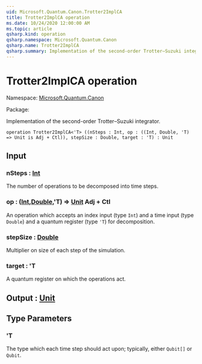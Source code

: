 ```yaml
---
uid: Microsoft.Quantum.Canon.Trotter2ImplCA
title: Trotter2ImplCA operation
ms.date: 10/24/2020 12:00:00 AM
ms.topic: article
qsharp.kind: operation
qsharp.namespace: Microsoft.Quantum.Canon
qsharp.name: Trotter2ImplCA
qsharp.summary: Implementation of the second-order Trotter–Suzuki integrator.
---
```


# Trotter2ImplCA operation

Namespace: [Microsoft.Quantum.Canon](xref:Microsoft.Quantum.Canon)

Package: [](https://nuget.org/packages/)


Implementation of the second-order Trotter–Suzuki integrator.

```qsharp
operation Trotter2ImplCA<'T> ((nSteps : Int, op : ((Int, Double, 'T) => Unit is Adj + Ctl)), stepSize : Double, target : 'T) : Unit
```


## Input

### nSteps : [Int](xref:microsoft.quantum.lang-ref.int)

The number of operations to be decomposed into time steps.


### op : ([Int](xref:microsoft.quantum.lang-ref.int),[Double](xref:microsoft.quantum.lang-ref.double),'T) => [Unit](xref:microsoft.quantum.lang-ref.unit) Adj + Ctl

An operation which accepts an index input (type `Int`) and a timeinput (type `Double`) and a quantum register (type `'T`) for decomposition.


### stepSize : [Double](xref:microsoft.quantum.lang-ref.double)

Multiplier on size of each step of the simulation.


### target : 'T

A quantum register on which the operations act.



## Output : [Unit](xref:microsoft.quantum.lang-ref.unit)



## Type Parameters

### 'T

The type which each time step should act upon; typically, either`Qubit[]` or `Qubit`.